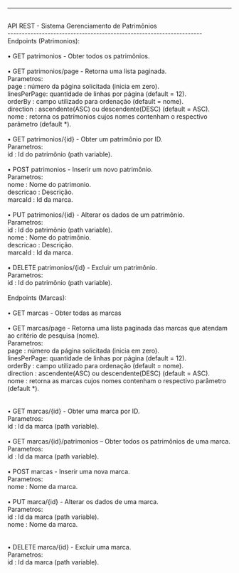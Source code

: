 --------------------------------------------------------------------
<br>API REST - Sistema Gerenciamento de Patrimônios
<br>--------------------------------------------------------------------
<br>Endpoints (Patrimonios):
<br>
<br>• GET patrimonios - Obter todos os patrimônios.
<br>
<br>• GET patrimonios/page - Retorna uma lista paginada.
<br>	Parametros:
<br>		page		: número da página solicitada (inicia em zero).
<br>		linesPerPage: quantidade de linhas por página (default = 12).
<br>		orderBy		: campo utilizado para ordenação (default = nome).
<br>		direction	: ascendente(ASC) ou descendente(DESC) (default = ASC).
<br>		nome		: retorna os patrímonios cujos nomes contenham o respectivo parâmetro (default *).
<br>
<br>• GET patrimonios/{id} - Obter um patrimônio por ID.
<br>	Parametros:
<br>		id			: Id do patrimônio (path variable).
<br>
<br>• POST patrimonios - Inserir um novo patrimônio.
<br>	Parametros:
<br>		nome 		: Nome do patrimonio.
<br>		descricao	: Descrição.
<br>		marcaId		: Id da marca.
<br>
<br>• PUT patrimonios/{id} - Alterar os dados de um patrimônio.
<br>	Parametros:
<br>		id			: Id do patrimônio (path variable).
<br>		nome 		: Nome do patrimônio.
<br>		descricao	: Descrição.
<br>		marcaId		: Id da marca.
<br>
<br>• DELETE patrimonios/{id} - Excluir um patrimônio.
<br>	Parametros:
<br>		id			: Id do patrimônio (path variable).
<br>
<br>Endpoints (Marcas):
<br>
<br>• GET marcas - Obter todas as marcas
<br>
<br>• GET marcas/page - Retorna uma lista paginada das marcas que atendam ao critério de pesquisa (nome).
<br>	Parametros:
<br>		page		: número da página solicitada (inicia em zero).
<br>		linesPerPage: quantidade de linhas por página (default = 12).
<br>		orderBy		: campo utilizado para ordenação (default = nome).
<br>		direction	: ascendente(ASC) ou descendente(DESC) (default = ASC).
<br>		nome		: retorna as marcas cujos nomes contenham o respectivo parâmetro (default *).
<br>		
<br>• GET marcas/{id} - Obter uma marca por ID.
<br>	Parametros:
<br>		id			: Id da marca (path variable).
<br>
<br>• GET marcas/{id}/patrimonios – Obter todos os patrimônios de uma marca.
<br>	Parametros:
<br>		id			: Id da marca (path variable).
<br>
<br>• POST marcas - Inserir uma nova marca.
<br>	Parametros:
<br>		nome 		: Nome da marca.
<br>
<br>• PUT marca/{id} - Alterar os dados de uma marca.
<br>	Parametros:
<br>		id			: Id da marca (path variable).
<br>		nome 		: Nome da marca.
<br>		
<br>• DELETE marca/{id} - Excluir uma marca.
<br>	Parametros:
<br>		id			: Id da marca (path variable).
<br>
